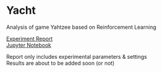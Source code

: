 # Yacht
Analysis of game Yahtzee based on Reinforcement Learning

[Experiment Report](https://github.com/jangsus1/Yacht/blob/main/Yahtzee.pdf)  
[Jupyter Notebook](https://github.com/jangsus1/Yacht/blob/main/Yacht.ipynb)  

Report only includes experimental parameters & settings   
Results are about to be added soon (or not) 

